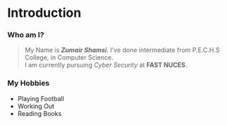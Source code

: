 # Introduction
### Who am I?
> My Name is ***Zumair Shamsi***. I've done intermediate from P.E.C.H.S College, in Computer Science.\
> I am currently pursuing _Cyber Security_ at **FAST NUCES**.

### My Hobbies
- Playing Football
- Working Out
- Reading Books

